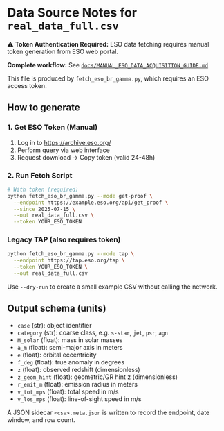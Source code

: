 # Data Source Notes for `real_data_full.csv`

⚠️ **Token Authentication Required:** ESO data fetching requires manual token generation from ESO web portal.

**Complete workflow:** See [`docs/MANUAL_ESO_DATA_ACQUISITION_GUIDE.md`](docs/MANUAL_ESO_DATA_ACQUISITION_GUIDE.md)

This file is produced by `fetch_eso_br_gamma.py`, which requires an ESO access token.

## How to generate

### 1. Get ESO Token (Manual)
1. Log in to https://archive.eso.org/
2. Perform query via web interface
3. Request download → Copy token (valid 24-48h)

### 2. Run Fetch Script
```bash
# With token (required)
python fetch_eso_br_gamma.py --mode get-proof \
  --endpoint https://example.eso.org/api/get_proof \
  --since 2025-07-15 \
  --out real_data_full.csv \
  --token YOUR_ESO_TOKEN
```

### Legacy TAP (also requires token)
```bash
python fetch_eso_br_gamma.py --mode tap \
  --endpoint https://tap.eso.org/tap \
  --token YOUR_ESO_TOKEN \
  --out real_data_full.csv
```

Use `--dry-run` to create a small example CSV without calling the network.

## Output schema (units)
- `case` (str): object identifier
- `category` (str): coarse class, e.g. `s-star`, `jet`, `psr`, `agn`
- `M_solar` (float): mass in solar masses
- `a_m` (float): semi-major axis in meters
- `e` (float): orbital eccentricity
- `f_deg` (float): true anomaly in degrees
- `z` (float): observed redshift (dimensionless)
- `z_geom_hint` (float): geometric/GR hint z (dimensionless)
- `r_emit_m` (float): emission radius in meters
- `v_tot_mps` (float): total speed in m/s
- `v_los_mps` (float): line-of-sight speed in m/s

A JSON sidecar `<csv>.meta.json` is written to record the endpoint, date window, and row count.
